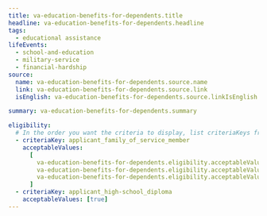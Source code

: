 ```yaml
---
title: va-education-benefits-for-dependents.title
headline: va-education-benefits-for-dependents.headline
tags:
  - educational assistance
lifeEvents:
  - school-and-education
  - military-service
  - financial-hardship
source:
  name: va-education-benefits-for-dependents.source.name
  link: va-education-benefits-for-dependents.source.link
  isEnglish: va-education-benefits-for-dependents.source.linkIsEnglish

summary: va-education-benefits-for-dependents.summary

eligibility:
  # In the order you want the criteria to display, list criteriaKeys from the csv here, each followed by a comma-separated list of which values indicate eligibility for that criteria. Wrap individual values in quotes if they have inner commas.
  - criteriaKey: applicant_family_of_service_member
    acceptableValues:
      [
        va-education-benefits-for-dependents.eligibility.acceptableValues,
        va-education-benefits-for-dependents.eligibility.acceptableValues1,
        va-education-benefits-for-dependents.eligibility.acceptableValues2,
      ]
  - criteriaKey: applicant_high-school_diploma
    acceptableValues: [true]
---
```

